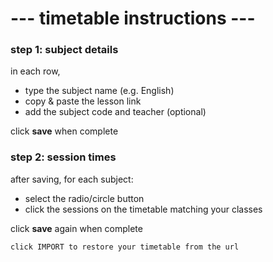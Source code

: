 # --- timetable instructions ---

### step 1: subject details

in each row,
* type the subject name (e.g. English)
* copy & paste the lesson link
* add the subject code and teacher (optional)

click **save** when complete

### step 2: session times

after saving, for each subject:
* select the radio/circle button
* click the sessions on the timetable matching your classes

click **save** again when complete

```
click IMPORT to restore your timetable from the url
```